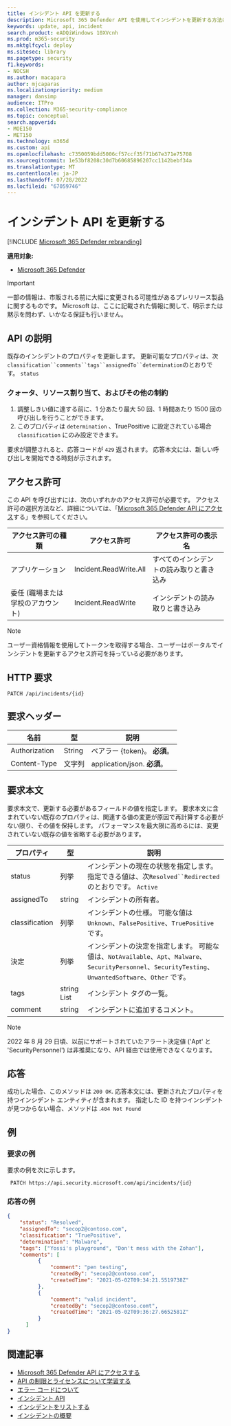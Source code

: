 ```yaml
---
title: インシデント API を更新する
description: Microsoft 365 Defender API を使用してインシデントを更新する方法について説明します
keywords: update, api, incident
search.product: eADQiWindows 10XVcnh
ms.prod: m365-security
ms.mktglfcycl: deploy
ms.sitesec: library
ms.pagetype: security
f1.keywords:
- NOCSH
ms.author: macapara
author: mjcaparas
ms.localizationpriority: medium
manager: dansimp
audience: ITPro
ms.collection: M365-security-compliance
ms.topic: conceptual
search.appverid:
- MOE150
- MET150
ms.technology: m365d
ms.custom: api
ms.openlocfilehash: c7350059bdd5006cf57ccf35f71b67e371e75708
ms.sourcegitcommit: 1e53bf8208c30d7b60685896207cc1142bebf34a
ms.translationtype: MT
ms.contentlocale: ja-JP
ms.lasthandoff: 07/28/2022
ms.locfileid: "67059746"
---
```

# <a name="update-incidents-api"></a>インシデント API を更新する

[!INCLUDE [Microsoft 365 Defender rebranding](../includes/microsoft-defender.md)]

**適用対象:**

- [Microsoft 365 Defender](https://go.microsoft.com/fwlink/?linkid=2118804)

> [!IMPORTANT]
> 一部の情報は、市販される前に大幅に変更される可能性があるプレリリース製品に関するものです。 Microsoft は、ここに記載された情報に関して、明示または黙示を問わず、いかなる保証も行いません。

## <a name="api-description"></a>API の説明

既存のインシデントのプロパティを更新します。 更新可能なプロパティは、次`classification``comments``tags``assignedTo``determination`のとおりです。 `status`

### <a name="quotas-resource-allocation-and-other-constraints"></a>クォータ、リソース割り当て、およびその他の制約

1. 調整しきい値に達する前に、1 分あたり最大 50 回、1 時間あたり 1500 回の呼び出しを行うことができます。
2. このプロパティは `determination` 、TruePositive に設定されている場合 `classification` にのみ設定できます。

要求が調整されると、応答コードが `429` 返されます。 応答本文には、新しい呼び出しを開始できる時刻が示されます。

## <a name="permissions"></a>アクセス許可

この API を呼び出すには、次のいずれかのアクセス許可が必要です。 アクセス許可の選択方法など、詳細については、「[Microsoft 365 Defender API にアクセス](api-access.md)する」を参照してください。

アクセス許可の種類|アクセス許可|アクセス許可の表示名
---|---|---
アプリケーション|Incident.ReadWrite.All|すべてのインシデントの読み取りと書き込み
委任 (職場または学校のアカウント)|Incident.ReadWrite|インシデントの読み取りと書き込み

> [!NOTE]
> ユーザー資格情報を使用してトークンを取得する場合、ユーザーはポータルでインシデントを更新するアクセス許可を持っている必要があります。

## <a name="http-request"></a>HTTP 要求

```HTTP
PATCH /api/incidents/{id}
```

## <a name="request-headers"></a>要求ヘッダー

名前|型|説明
---|---|---
Authorization|String|ベアラー {token}。 **必須**。
Content-Type|文字列|application/json. **必須**。

## <a name="request-body"></a>要求本文

要求本文で、更新する必要があるフィールドの値を指定します。 要求本文に含まれていない既存のプロパティは、関連する値の変更が原因で再計算する必要がない限り、その値を保持します。 パフォーマンスを最大限に高めるには、変更されていない既存の値を省略する必要があります。

プロパティ|型|説明
---|---|---
status|列挙|インシデントの現在の状態を指定します。 指定できる値は、次`Resolved``Redirected`のとおりです。 `Active`
assignedTo|string|インシデントの所有者。
classification|列挙|インシデントの仕様。 可能な値は `Unknown`、`FalsePositive`、`TruePositive` です。
決定|列挙|インシデントの決定を指定します。 可能な値は、`NotAvailable`、`Apt`、`Malware`、`SecurityPersonnel`、`SecurityTesting`、`UnwantedSoftware`、`Other` です。
tags|string List|インシデント タグの一覧。
comment|string|インシデントに追加するコメント。

>[!NOTE]
>2022 年 8 月 29 日頃、以前にサポートされていたアラート決定値 ('Apt' と 'SecurityPersonnel') は非推奨になり、API 経由では使用できなくなります。

## <a name="response"></a>応答

成功した場合、このメソッドは `200 OK`. 応答本文には、更新されたプロパティを持つインシデント エンティティが含まれます。 指定した ID を持つインシデントが見つからない場合、メソッドは .`404 Not Found`

## <a name="example"></a>例

### <a name="request-example"></a>要求の例

要求の例を次に示します。

```HTTP
 PATCH https://api.security.microsoft.com/api/incidents/{id}
```

### <a name="response-example"></a>応答の例

```json
{
    "status": "Resolved",
    "assignedTo": "secop2@contoso.com",
    "classification": "TruePositive",
    "determination": "Malware",
    "tags": ["Yossi's playground", "Don't mess with the Zohan"],
    "comments": [
          {
              "comment": "pen testing",
              "createdBy": "secop2@contoso.com",
              "createdTime": "2021-05-02T09:34:21.5519738Z"
          },
          {
              "comment": "valid incident",
              "createdBy": "secop2@contoso.comt",
              "createdTime": "2021-05-02T09:36:27.6652581Z"
          }
      ]
}
```

## <a name="related-articles"></a>関連記事

- [Microsoft 365 Defender API にアクセスする](api-access.md)
- [API の制限とライセンスについて学習する](api-terms.md)
- [エラー コードについて](api-error-codes.md)
- [インシデント API](api-incident.md)
- [インシデントをリストする](api-list-incidents.md)
- [インシデントの概要](incidents-overview.md)
